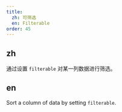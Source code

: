 ```yaml
---
title:
  zh: 可筛选
  en: Filterable
order: 45
---
```


## zh

通过设置 `filterable` 对某一列数据进行筛选。

## en

Sort a column of data by setting `filterable`.
